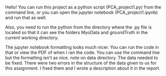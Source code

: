 Hello! You can run this project as a python script (PCA_project1.py) from the command line, or you can open the jupyter notebook (PCA_project1.ipynb) and run that as well.

Also, you need to run the python from the directory where the .py file is located so that it can see the folders MyoData and groundTruth in the current working directory.


The jupyter notebook formatting looks much nicer. You can run the code in that or view the PDF of when I ran the code. You can use the command line but the formatting isn't as nice. note on data directory. The data needed to be fixed. There were two errors in the structure of the data given to us for this assignment. I fixed them and I wrote a description about it in the report.



